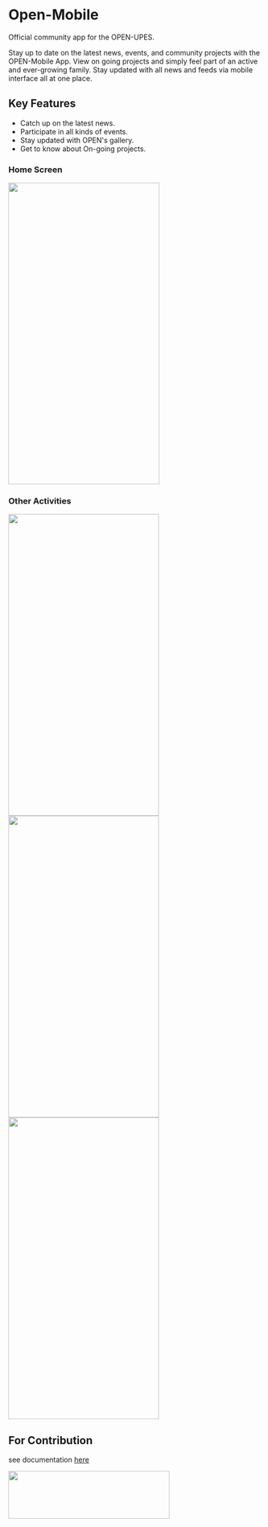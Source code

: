 # Open-Mobile
Official community app for the OPEN-UPES.

Stay up to date on the latest news, events, and community projects with the OPEN-Mobile App. View on going projects and simply feel part of an active and ever-growing family. Stay updated with all news and feeds via mobile interface all at one place.


## Key Features
* Catch up on the latest news.
* Participate in all kinds of events.
* Stay updated with OPEN's gallery.
* Get to know about On-going projects.

### Home Screen
<img src="https://user-images.githubusercontent.com/46739435/83399088-38f86b00-a41e-11ea-9edd-9dcab7ff0d13.png" data-canonical-src="https://gyazo.com/eb5c5741b6a9a16c692170a41a49c858.png" width="300" height="600" />

### Other Activities
<img src="https://user-images.githubusercontent.com/46739435/83399262-870d6e80-a41e-11ea-9cdb-66c8f50d3414.png" width="299" height="600" /><img src="https://user-images.githubusercontent.com/46739435/83399286-912f6d00-a41e-11ea-8441-f9b6b8515b12.png" data-canonical-src="https://gyazo.com/eb5c5741b6a9a16c692170a41a49c858.png" width="299" height="600" /><img src="https://user-images.githubusercontent.com/46739435/83399290-92f93080-a41e-11ea-872e-ff197f7407d1.png" data-canonical-src="https://gyazo.com/eb5c5741b6a9a16c692170a41a49c858.png" width="299" height="600" />

## For Contribution
see documentation [here](CONTRIBUTING.md)


<img src="https://upload.wikimedia.org/wikipedia/commons/thumb/7/78/Google_Play_Store_badge_EN.svg/1280px-Google_Play_Store_badge_EN.svg.png" data-canonical-src="https://gyazo.com/eb5c5741b6a9a16c692170a41a49c858.png" width="320" height="95" />
